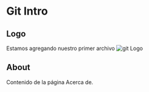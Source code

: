 # Git Intro

## Logo

Estamos agregando nuestro primer archivo
![git Logo](https://git-scm.com/images/logo@2x.png)

## About

Contenido de la página Acerca de.
